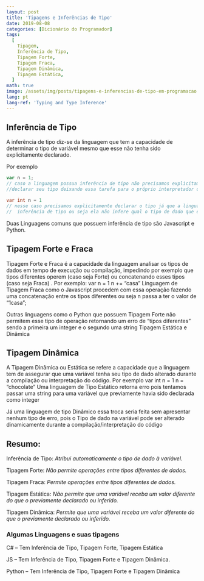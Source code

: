 ```yaml
---
layout: post
title: 'Tipagens e Inferências de Tipo'
date: 2019-08-08
categories: [Dicionário do Programador]
tags:
  [
    Tipagem,
    Inferência de Tipo,
    Tipagem Forte,
    Tipagem Fraca,
    Tipagem Dinâmica,
    Tipagem Estática,
  ]
math: true
image: /assets/img/posts/tipagens-e-inferencias-de-tipo-em-programacao.jpg
lang: pt
lang-ref: 'Typing and Type Inference'
---
```



## Inferência de Tipo

A inferência de tipo diz-se da linguagem que tem a capacidade de determinar o tipo de variável mesmo que esse não tenha sido explicitamente declarado.
<!--more-->
Por exemplo

```javascript
var n = 1;
// caso a linguagem possua inferência de tipo não precisamos explicitamente
//declarar seu tipo deixando essa tarefa para o próprio interpretador da linguagem
```
```c#
var int n = 1
// nesse caso precisamos explicitamente declarar o tipo já que a linguagem  não possui
//  inferência de tipo ou seja ela não infere qual o tipo de dado que esta sendo atribuído.
```

Duas Linguagens comuns que possuem inferência de tipo são Javascript e Python.

## Tipagem Forte e Fraca

Tipagem Forte e Fraca é a capacidade da linguagem analisar os tipos de dados em tempo de execução ou compilação, impedindo por exemplo que tipos diferentes operem (caso seja Forte) ou concatenando esses tipos (caso seja Fraca) .
Por exemplo:
var n = 1
n += “casa”
Linguagem de Tipagem Fraca como o Javascript procedem com essa operação fazendo uma concatenação entre os tipos diferentes ou seja n passa a ter o valor de “1casa”;

Outras linguagens como o Python que possuem Tipagem Forte não permitem esse tipo de operação retornando um erro de “tipos diferentes” sendo a primeira um integer e o segundo uma string
Tipagem Estática e Dinâmica

## Tipagem Dinâmica

A Tipagem Dinâmica ou Estática se refere a capacidade que a linguagem tem de assegurar que uma variável tenha seu tipo de dado alterado durante a compilação ou interpretação do código.
Por exemplo
var int n = 1
n = “chocolate”
Uma linguagem de Tipo Estático retorna erro pois tentamos passar uma string para uma variável que previamente havia sido declarada como integer

Já uma linguagem de tipo Dinâmico essa troca seria feita sem apresentar nenhum tipo de erro, pois o Tipo de dado na variável pode ser alterado dinamicamente durante a compilação/interpretação do código

## Resumo:

Inferência de Tipo: _Atribui automaticamente o tipo de dado à variável._

Tipagem Forte: _Não permite operações entre tipos diferentes de dados._

Tipagem Fraca: _Permite operações entre tipos diferentes de dados._

Tipagem Estática: _Não permite que uma variável receba um valor diferente do que o previamente declarado ou inferido._

Tipagem Dinâmica: _Permite que uma variável receba um valor diferente do que o previamente declarado ou inferido._

### Algumas Linguagens e suas tipagens

C# – Tem Inferência de Tipo, Tipagem Forte, Tipagem Estática

JS – Tem Inferência de Tipo, Tipagem Forte e Tipagem Dinâmica.

Python – Tem Inferência de Tipo, Tipagem Forte e Tipagem Dinâmica
